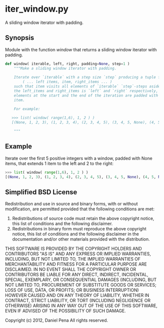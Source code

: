 # iter_window.py

A sliding window iterator with padding.

## Synopsis

Module with the function *window* that returns a sliding window iterator with padding.
    
```python
def window( iterable, left, right, padding=None, step=1 )
    """Make a sliding window iterator with padding.
    
    Iterate over `iterable` with a step size `step` producing a tuple for each element:
        ( ... left items, item, right_items ... )
    such that item visits all elements of `iterable` `step`-steps aside, the length of 
    the left_items and right_items is `left` and `right` respectively, and any missing 
    elements at the start and the end of the iteration are padded with the `padding`
    item.

    For example:
    
   >>> list( window( range(1,6), 1, 2 ) )
   [(None, 1, 2, 3), (1, 2, 3, 4), (2, 3, 4, 5), (3, 4, 5, None), (4, 5, None, None)]

    """
```
## Example

Iterate over the first 5 positive integers with a window, padded with None items,
that extends 1 item to the left and 2 to the right:

```python
>>> list( window( range(1,6), 1, 2 ) )
[(None, 1, 2, 3), (1, 2, 3, 4), (2, 3, 4, 5), (3, 4, 5, None), (4, 5, None, None)]
```

## Simplified BSD License

Redistribution and use in source and binary forms, with or without
modification, are permitted provided that the following conditions are met:

1. Redistributions of source code must retain the above copyright notice, this
list of conditions and the following disclaimer.
2. Redistributions in binary form must reproduce the above copyright notice,
this list of conditions and the following disclaimer in the documentation
and/or other materials provided with the distribution.

THIS SOFTWARE IS PROVIDED BY THE COPYRIGHT HOLDERS AND CONTRIBUTORS "AS IS" AND
ANY EXPRESS OR IMPLIED WARRANTIES, INCLUDING, BUT NOT LIMITED TO, THE IMPLIED
WARRANTIES OF MERCHANTABILITY AND FITNESS FOR A PARTICULAR PURPOSE ARE
DISCLAIMED. IN NO EVENT SHALL THE COPYRIGHT OWNER OR CONTRIBUTORS BE LIABLE FOR
ANY DIRECT, INDIRECT, INCIDENTAL, SPECIAL, EXEMPLARY, OR CONSEQUENTIAL DAMAGES
(INCLUDING, BUT NOT LIMITED TO, PROCUREMENT OF SUBSTITUTE GOODS OR SERVICES;
LOSS OF USE, DATA, OR PROFITS; OR BUSINESS INTERRUPTION) HOWEVER CAUSED AND
ON ANY THEORY OF LIABILITY, WHETHER IN CONTRACT, STRICT LIABILITY, OR TORT
(INCLUDING NEGLIGENCE OR OTHERWISE) ARISING IN ANY WAY OUT OF THE USE OF THIS
SOFTWARE, EVEN IF ADVISED OF THE POSSIBILITY OF SUCH DAMAGE.

Copyright (c) 2012, Daniel Pena 
All rights reserved.

